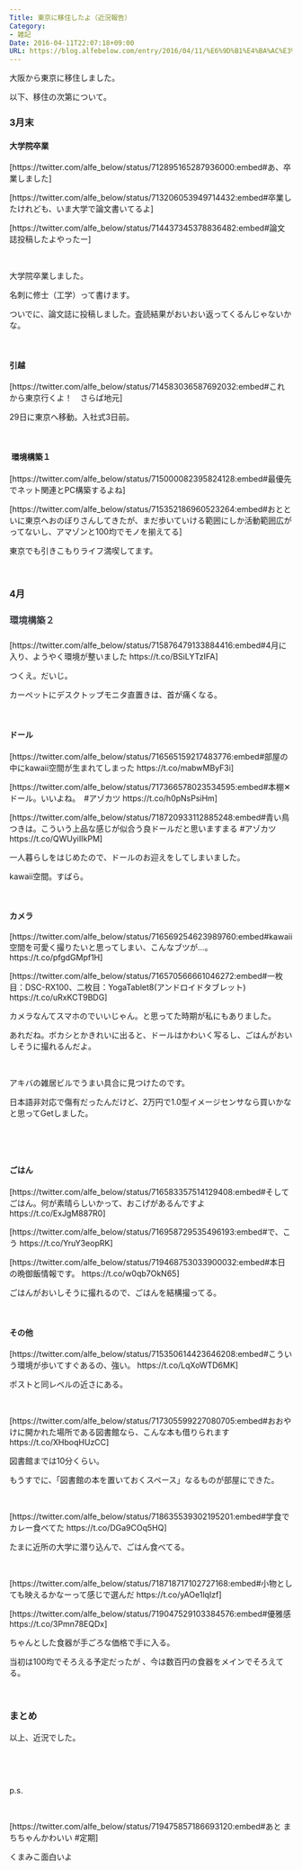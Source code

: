 ```yaml
---
Title: 東京に移住したよ（近況報告）
Category:
- 雑記
Date: 2016-04-11T22:07:18+09:00
URL: https://blog.alfebelow.com/entry/2016/04/11/%E6%9D%B1%E4%BA%AC%E3%81%AB%E7%A7%BB%E4%BD%8F%E3%81%97%E3%81%9F%E3%82%88%EF%BC%88%E8%BF%91%E6%B3%81%E5%A0%B1%E5%91%8A%EF%BC%89
---
```


<p>大阪から東京に移住しました。</p>
<p>以下、移住の次第について。</p>

### 3月末

<h4>大学院卒業</h4>
<p>[https://twitter.com/alfe_below/status/712895165287936000:embed#あ、卒業しました]</p>
<p>[https://twitter.com/alfe_below/status/713206053949714432:embed#卒業したけれども、いま大学で論文書いてるよ]</p>
<p>[https://twitter.com/alfe_below/status/714437345378836482:embed#論文誌投稿したよやったー]</p>
<p> </p>
<p>大学院卒業しました。</p>
<p>名刺に修士（工学）って書けます。</p>
<p>ついでに、論文誌に投稿しました。査読結果がおいおい返ってくるんじゃないかな。</p>
<p> </p>
<h4>引越 </h4>
<p>[https://twitter.com/alfe_below/status/714583036587692032:embed#これから東京行くよ！　さらば地元]</p>
<p>29日に東京へ移動。入社式3日前。</p>
<p> </p>
<h4> 環境構築１</h4>
<p>[https://twitter.com/alfe_below/status/715000082395824128:embed#最優先でネット関連とPC構築するよね]</p>
<p>[https://twitter.com/alfe_below/status/715352186960523264:embed#おとといに東京へおのぼりさんしてきたが、まだ歩いていける範囲にしか活動範囲広がってないし、アマゾンと100均でモノを揃えてる]</p>
<p>東京でも引きこもりライフ満喫してます。</p>
<p> </p>

### 4月

<h4 style="color: #3d3f44; font-family: 'Helvetica Neue', Helvetica, Arial, 'ヒラギノ角ゴ Pro W3', 'Hiragino Kaku Gothic Pro', メイリオ, Meiryo, 'ＭＳ Ｐゴシック', 'MS PGothic', sans-serif; font-size: 16px; font-style: normal; font-variant: normal; letter-spacing: normal; line-height: 27.2px; orphans: auto; text-align: start; text-indent: 0px; text-transform: none; white-space: normal; widows: 1; word-spacing: 0px; -webkit-text-stroke-width: 0px;">環境構築２</h4>
<p>[https://twitter.com/alfe_below/status/715876479133884416:embed#4月に入り、ようやく環境が整いました https://t.co/BSiLYTzIFA]</p>
<p>つくえ。だいじ。</p>
<p>カーペットにデスクトップモニタ直置きは、首が痛くなる。</p>
<p> </p>
<h4>ドール</h4>
<p>[https://twitter.com/alfe_below/status/716565159217483776:embed#部屋の中にkawaii空間が生まれてしまった https://t.co/mabwMByF3i]</p>
<p>[https://twitter.com/alfe_below/status/717366578023534595:embed#本棚✕ドール。いいよね。　#アゾカツ https://t.co/h0pNsPsiHm]</p>
<p>[https://twitter.com/alfe_below/status/718720933112885248:embed#青い鳥つきは。こういう上品な感じが似合う良ドールだと思いますまる #アゾカツ https://t.co/QWUyiIIkPM]</p>
<p>一人暮らしをはじめたので、ドールのお迎えをしてしまいました。</p>
<p>kawaii空間。すばら。</p>
<p> </p>
<h4>カメラ</h4>
<p>[https://twitter.com/alfe_below/status/716569254623989760:embed#kawaii空間を可愛く撮りたいと思ってしまい、こんなブツが…。 https://t.co/pfgdGMpf1H]</p>
<p>[https://twitter.com/alfe_below/status/716570566661046272:embed#一枚目：DSC-RX100、二枚目：YogaTablet8(アンドロイドタブレット) https://t.co/uRxKCT9BDG]</p>
<p>カメラなんてスマホのでいいじゃん。と思ってた時期が私にもありました。</p>
<p>あれだね。ボカシとかきれいに出ると、ドールはかわいく写るし、ごはんがおいしそうに撮れるんだよ。</p>
<p> </p>
<p>アキバの雑居ビルでうまい具合に見つけたのです。</p>
<p>日本語非対応で傷有だったんだけど、2万円で1.0型イメージセンサなら買いかなと思ってGetしました。</p>
<p> </p>
<p> </p>
<h4>ごはん</h4>
<p>[https://twitter.com/alfe_below/status/716583357514129408:embed#そしてごはん。何が素晴らしいかって、おこげがあるんですよ https://t.co/ExJgM887R0]</p>
<p>[https://twitter.com/alfe_below/status/716958729535496193:embed#で、こう https://t.co/YruY3eopRK]</p>
<p>[https://twitter.com/alfe_below/status/719468753033900032:embed#本日の晩御飯情報です。 https://t.co/w0qb7OkN65]</p>
<p>ごはんがおいしそうに撮れるので、ごはんを結構撮ってる。</p>
<p> </p>
<h4>その他</h4>
<p>[https://twitter.com/alfe_below/status/715350614423646208:embed#こういう環境が歩いてすぐあるの、強い。 https://t.co/LqXoWTD6MK]</p>
<p>ポストと同レベルの近さにある。</p>
<p> </p>
<p>[https://twitter.com/alfe_below/status/717305599227080705:embed#おおやけに開かれた場所である図書館なら、こんな本も借りられます https://t.co/XHboqHUzCC]</p>
<p>図書館までは10分くらい。</p>
<p>もうすでに、「図書館の本を置いておくスペース」なるものが部屋にできた。</p>
<p> </p>
<p>[https://twitter.com/alfe_below/status/718635539302195201:embed#学食でカレー食べてた https://t.co/DGa9COq5HQ]</p>
<p>たまに近所の大学に潜り込んで、ごはん食べてる。</p>
<p> </p>
<p>[https://twitter.com/alfe_below/status/718718717102727168:embed#小物としても映えるかなーって感じで選んだ https://t.co/yAOe1lqIzf]</p>
<p>[https://twitter.com/alfe_below/status/719047529103384576:embed#優雅感 https://t.co/3Pmn78EQDx]</p>
<p>ちゃんとした食器が手ごろな価格で手に入る。</p>
<p>当初は100均でそろえる予定だったが 、今は数百円の食器をメインでそろえてる。</p>
<p> </p>

### まとめ

<p>以上、近況でした。</p>
<p> </p>
<p> </p>
<p>p.s.</p>
<p> </p>
<p>[https://twitter.com/alfe_below/status/719475857186693120:embed#あと まちちゃんかわいい #定期]</p>
<p>くまみこ面白いよ</p>
<p> </p>
<p> </p>
<p> </p>
<p> </p>
